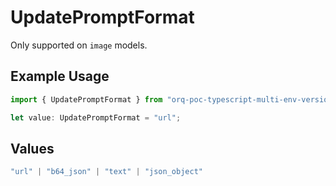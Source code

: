 # UpdatePromptFormat

Only supported on `image` models.

## Example Usage

```typescript
import { UpdatePromptFormat } from "orq-poc-typescript-multi-env-version/models/operations";

let value: UpdatePromptFormat = "url";
```

## Values

```typescript
"url" | "b64_json" | "text" | "json_object"
```